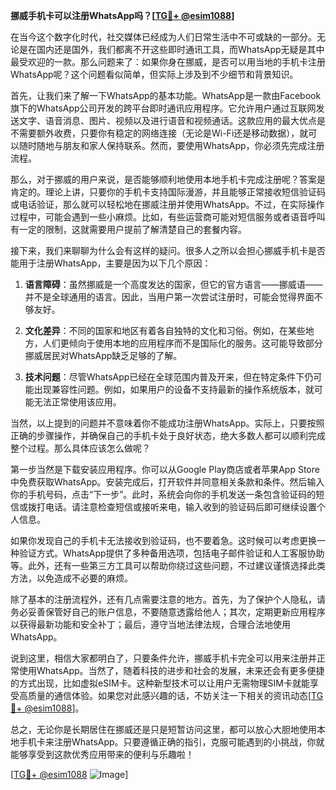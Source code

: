 **挪威手机卡可以注册WhatsApp吗？[[TG💪+ @esim1088](https://t.me/s/esim1088)]**

在当今这个数字化时代，社交媒体已经成为人们日常生活中不可或缺的一部分。无论是在国内还是国外，我们都离不开这些即时通讯工具，而WhatsApp无疑是其中最受欢迎的一款。那么问题来了：如果你身在挪威，是否可以用当地的手机卡注册WhatsApp呢？这个问题看似简单，但实际上涉及到不少细节和背景知识。

首先，让我们来了解一下WhatsApp的基本功能。WhatsApp是一款由Facebook旗下的WhatsApp公司开发的跨平台即时通讯应用程序。它允许用户通过互联网发送文字、语音消息、图片、视频以及进行语音和视频通话。这款应用的最大优点是不需要额外收费，只要你有稳定的网络连接（无论是Wi-Fi还是移动数据），就可以随时随地与朋友和家人保持联系。然而，要使用WhatsApp，你必须先完成注册流程。

那么，对于挪威的用户来说，是否能够顺利地使用本地手机卡完成注册呢？答案是肯定的。理论上讲，只要你的手机卡支持国际漫游，并且能够正常接收短信验证码或电话验证，那么就可以轻松地在挪威注册并使用WhatsApp。不过，在实际操作过程中，可能会遇到一些小麻烦。比如，有些运营商可能对短信服务或者语音呼叫有一定的限制，这就需要用户提前了解清楚自己的套餐内容。

接下来，我们来聊聊为什么会有这样的疑问。很多人之所以会担心挪威手机卡是否能用于注册WhatsApp，主要是因为以下几个原因：

1. **语言障碍**：虽然挪威是一个高度发达的国家，但它的官方语言——挪威语——并不是全球通用的语言。因此，当用户第一次尝试注册时，可能会觉得界面不够友好。
   
2. **文化差异**：不同的国家和地区有着各自独特的文化和习俗。例如，在某些地方，人们更倾向于使用本地的应用程序而不是国际化的服务。这可能导致部分挪威居民对WhatsApp缺乏足够的了解。
   
3. **技术问题**：尽管WhatsApp已经在全球范围内普及开来，但在特定条件下仍可能出现兼容性问题。例如，如果用户的设备不支持最新的操作系统版本，就可能无法正常使用该应用。

当然，以上提到的问题并不意味着你不能成功注册WhatsApp。实际上，只要按照正确的步骤操作，并确保自己的手机卡处于良好状态，绝大多数人都可以顺利完成整个过程。那么具体应该怎么做呢？

第一步当然是下载安装应用程序。你可以从Google Play商店或者苹果App Store中免费获取WhatsApp。安装完成后，打开软件并同意相关条款和条件。然后输入你的手机号码，点击“下一步”。此时，系统会向你的手机发送一条包含验证码的短信或拨打电话。请注意检查短信或接听来电，输入收到的验证码后即可继续设置个人信息。

如果你发现自己的手机卡无法接收到验证码，也不要着急。这时候可以考虑更换一种验证方式。WhatsApp提供了多种备用选项，包括电子邮件验证和人工客服协助等。此外，还有一些第三方工具可以帮助你绕过这些问题，不过建议谨慎选择此类方法，以免造成不必要的麻烦。

除了基本的注册流程外，还有几点需要注意的地方。首先，为了保护个人隐私，请务必妥善保管好自己的账户信息，不要随意透露给他人；其次，定期更新应用程序以获得最新功能和安全补丁；最后，遵守当地法律法规，合理合法地使用WhatsApp。

说到这里，相信大家都明白了，只要条件允许，挪威手机卡完全可以用来注册并正常使用WhatsApp。当然了，随着科技的进步和社会的发展，未来还会有更多便捷的方式出现，比如虚拟eSIM卡。这种新型技术可以让用户无需物理SIM卡就能享受高质量的通信体验。如果您对此感兴趣的话，不妨关注一下相关的资讯动态[[TG💪+ @esim1088](https://t.me/s/esim1088)]。

总之，无论你是长期居住在挪威还是只是短暂访问这里，都可以放心大胆地使用本地手机卡来注册WhatsApp。只要遵循正确的指引，克服可能遇到的小挑战，你就能够享受到这款优秀应用带来的便利与乐趣啦！

[[TG💪+ @esim1088](https://t.me/s/esim1088) ![Image](https://i.postimg.cc/4NQfJmqS/Snipaste-2025-05-13-00-14-12.png)]